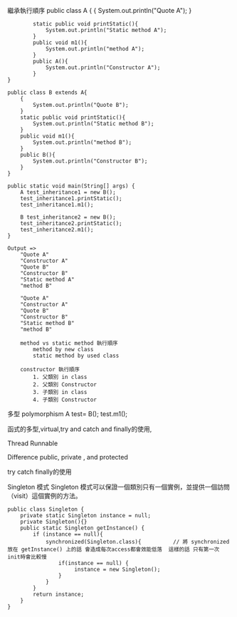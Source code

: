 
繼承執行順序
    public class A {
            {
                System.out.println("Quote A");
            }
             
            static public void printStatic(){
                System.out.println("Static method A");
            }
            public void m1(){
                System.out.println("method A");
            }
            public A(){
                System.out.println("Constructor A");
            }
    }

    public class B extends A{
        {
            System.out.println("Quote B");
        }
        static public void printStatic(){
            System.out.println("Static method B");
        }
        public void m1(){
            System.out.println("method B");
        }
        public B(){
            System.out.println("Constructor B");
        }
    }

    public static void main(String[] args) {
        A test_inheritance1 = new B();
        test_inheritance1.printStatic(); 
        test_inheritance1.m1();
        
        B test_inheritance2 = new B();
        test_inheritance2.printStatic();
        test_inheritance2.m1();
    }

    Output => 
        "Quote A"
        "Constructor A"
        "Quote B"
        "Constructor B"
        "Static method A"
        "method B"

        "Quote A"
        "Constructor A"
        "Quote B"
        "Constructor B"
        "Static method B"       
        "method B"              

        method vs static method 執行順序
            method by new class
            static method by used class

        constructor 執行順序
            1. 父類別 in class  
            2. 父類別 Constructor
            3. 子類別 in class  
            4. 子類別 Constructor

多型 polymorphism
    A test= B();
    test.m1();

函式的多型,virtual,try and catch and finally的使用,

Thread
Runnable

Difference public, private , and protected

try catch finally的使用


Singleton 模式
    Singleton 模式可以保證一個類別只有一個實例，並提供一個訪問（visit）這個實例的方法。

    public class Singleton {
        private static Singleton instance = null;
        private Singleton(){}
        public static Singleton getInstance() {
            if (instance == null){
                synchronized(Singleton.class){          // 將 synchronized放在 getInstance() 上的話 會造成每次access都會效能低落  這樣的話 只有第一次init時會比較慢
                    if(instance == null) {
                         instance = new Singleton();
                    }
                }
            }
            return instance;
        }
    }
